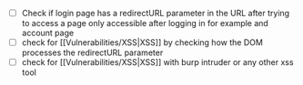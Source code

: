 - [ ] Check if login page has a redirectURL parameter in the URL after trying to access a page only accessible after logging in for example and account page
- [ ] check for [[Vulnerabilities/XSS|XSS]] by checking how the DOM processes the redirectURL parameter
- [ ] check for [[Vulnerabilities/XSS|XSS]] with burp intruder or any other xss tool